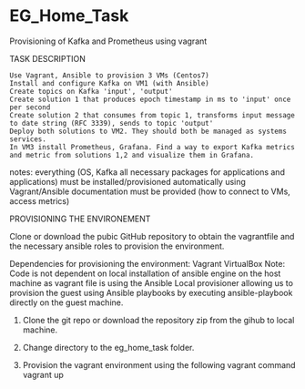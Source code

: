 # EG_Home_Task
 Provisioning of Kafka and Prometheus using vagrant

TASK DESCRIPTION

	Use Vagrant, Ansible to provision 3 VMs (Centos7)
	Install and configure Kafka on VM1 (with Ansible)
	Create topics on Kafka 'input', 'output'
	Create solution 1 that produces epoch timestamp in ms to 'input' once per second
	Create solution 2 that consumes from topic 1, transforms input message to date string (RFC 3339), sends to topic 'output'
	Deploy both solutions to VM2. They should both be managed as systems services.
	In VM3 install Prometheus, Grafana. Find a way to export Kafka metrics and metric from solutions 1,2 and visualize them in Grafana.
 
notes:
	everything (OS, Kafka all necessary packages for applications and applications) must be installed/provisioned automatically using Vagrant/Ansible
	documentation must be provided (how to connect to VMs, access metrics)


PROVISIONING THE ENVIRONEMENT

Clone or download the pubic GitHub repository to obtain the vagrantfile and the necessary ansible roles to provision the environment.

Dependencies for provisioning the environment:
	Vagrant 
	VirtualBox
Note: Code is not dependent on local installation of ansible engine on the host machine as vagrant file is using the Ansible Local provisioner allowing us to provision the guest using Ansible playbooks by executing ansible-playbook directly on the guest machine.


1.	Clone the git repo or download the repository zip from the gihub to local machine.

2.	Change directory to the eg_home_task folder.

3.	Provision the vagrant environment using the following vagrant command
		vagrant up
